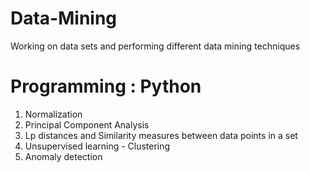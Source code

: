 # Data-Mining
Working on data sets and performing different data mining techniques
# Programming : Python

1. Normalization 
2. Principal Component Analysis
3. Lp distances and Similarity measures between data points in a set
4. Unsupervised learning - Clustering
5. Anomaly detection

